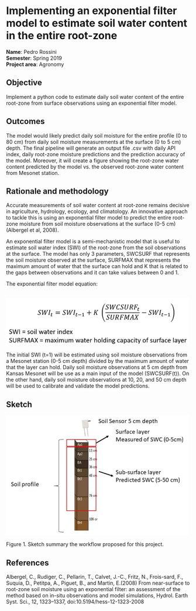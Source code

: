 # Implementing an exponential filter model to estimate soil water content in the entire root-zone

**Name**: Pedro Rossini <br/>
**Semester**: Spring 2019 <br/>
**Project area**: Agronomy


## Objective

Implement a python code to estimate daily soil water content of the entire root-zone from surface observations using an exponential filter model.

## Outcomes

The model would likely predict daily soil moisture for the entire profile (0 to 80 cm) from daily soil moisture measurements at the surface (0 to 5 cm) depth. 
The final pipeline will generate an output file .csv with daily API index, daily root-zone moisture predictions and the prediction accuracy of the model. Moreover, it will create a figure showing the root-zone water content predicted by the model vs. the observed root-zone water content from Mesonet station.

## Rationale and methodology

Accurate measurements of soil water content at root-zone remains decisive in agriculture, hydrology, ecology, and climatology. An innovative approach to tackle this is using an exponential filter model to predict the entire root-zone moisture from soil moisture observations at the surface (0-5 cm) (Albergel et al, 2008).  

An exponential filter model is a semi-mechanistic model that is useful to estimate soil water index (SWI) of the root-zone from the soil observations at the surface. The model has only 3 parameters, SWCSURF that represents the soil moisture observed at the surface, SURFMAX that represents the maximum amount of water that the surface can hold and K that is related to the gaps between observations and it can take values between 0 and 1.

The exponential filter model equation:

<br/>
<img src="SWI_eq.JPG" alt="sketch_image" width="500"/>
<br/>
 

The initial SWI (t=1) will be estimated using soil moisture observations from a Mesonet station (0-5 cm depth) divided by the maximum amount of water that the layer can hold.
Daily soil moisture observations at 5 cm depth from Kansas Mesonet will be use as a main input of the model (SWCSURF(t)). On the other hand, daily soil moisture observations at 10, 20, and 50 cm depth will be used to calibrate and validate the model predictions.


## Sketch
 
<img src="sketch.JPG" alt="sketch_image" width="500"/>

Figure 1. Sketch summary the workflow proposed for this project.

## References
Albergel, C., Rudiger, C., Pellarin, T., Calvet, J.-C., Fritz, N., Frois-sard, F., Suquia, D., Petitpa, A., Piguet, B., and Martin, E.(2008) From near-surface to root-zone soil moisture using an exponential filter: an assessment of the method based on in-situ observations and model simulations, Hydrol. Earth Syst. Sci., 12, 1323–1337,
doi:10.5194/hess-12-1323-2008



